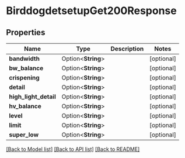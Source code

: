 # BirddogdetsetupGet200Response

## Properties

Name | Type | Description | Notes
------------ | ------------- | ------------- | -------------
**bandwidth** | Option<**String**> |  | [optional]
**bw_balance** | Option<**String**> |  | [optional]
**crispening** | Option<**String**> |  | [optional]
**detail** | Option<**String**> |  | [optional]
**high_light_detail** | Option<**String**> |  | [optional]
**hv_balance** | Option<**String**> |  | [optional]
**level** | Option<**String**> |  | [optional]
**limit** | Option<**String**> |  | [optional]
**super_low** | Option<**String**> |  | [optional]

[[Back to Model list]](../README.md#documentation-for-models) [[Back to API list]](../README.md#documentation-for-api-endpoints) [[Back to README]](../README.md)


